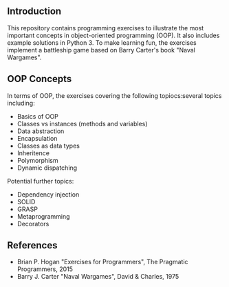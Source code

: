 ## Introduction
This repository contains programming exercises to illustrate the most important concepts in object-oriented programming (OOP). It also includes example solutions in Python 3. To make learning fun, the exercises implement a battleship game based on Barry Carter's book "Naval Wargames".

## OOP Concepts
In terms of OOP, the exercises covering the following topiocs:several topics including:
* Basics of OOP
* Classes vs instances (methods and variables)
* Data abstraction
* Encapsulation
* Classes as data types
* Inheritence
* Polymorphism
* Dynamic dispatching

Potential further topics:
* Dependency injection
* SOLID
* GRASP
* Metaprogramming
* Decorators


## References
* Brian P. Hogan "Exercises for Programmers", The Pragmatic Programmers, 2015
* Barry J. Carter "Naval Wargames", David & Charles, 1975
